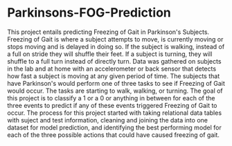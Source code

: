 # Parkinsons-FOG-Prediction
This project entails predicting Freezing of Gait in Parkinson's Subjects.  Freezing of Gait is where a subject attempts to move, is currently moving or stops moving and is delayed in doing so.  If the subject is walking, instead of a full on stride they will shuffle their feet.  If a subject is turning, they will shuffle to a full turn instead of directly turn.  Data was gathered on subjects in the lab and at home with an accelerometer or back sensor that detects how fast a subject is moving at any given period of time.  The subjects that have Parkinson's would perform one of three tasks to see if Freezing of Gait would occur. The tasks are starting to walk, walking, or turning.  The goal of this project is to classify a 1 or a 0 or anything in between for each of the three events to predict if any of these events triggered Freezing of Gait to occur.  The process for this project started with taking relational data tables with suject and test information, cleaning and joining the data into one dataset for model prediction, and identifying the best performing model for each of the three possible actions that could have caused freezing of gait.
